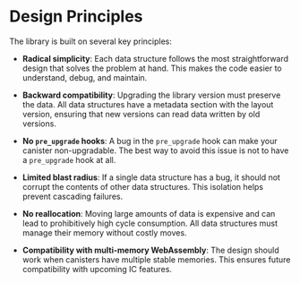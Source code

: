 # Design Principles

The library is built on several key principles:

* **Radical simplicity**: Each data structure follows the most straightforward design that solves the problem at hand.
This makes the code easier to understand, debug, and maintain.

* **Backward compatibility**: Upgrading the library version must preserve the data.
All data structures have a metadata section with the layout version, ensuring that new versions can read data written by old versions.

* **No `pre_upgrade` hooks**: A bug in the `pre_upgrade` hook can make your canister non-upgradable.
The best way to avoid this issue is not to have a `pre_upgrade` hook at all.

* **Limited blast radius**: If a single data structure has a bug, it should not corrupt the contents of other data structures.
This isolation helps prevent cascading failures.

* **No reallocation**: Moving large amounts of data is expensive and can lead to prohibitively high cycle consumption.
All data structures must manage their memory without costly moves.

* **Compatibility with multi-memory WebAssembly**: The design should work when canisters have multiple stable memories.
This ensures future compatibility with upcoming IC features. 
